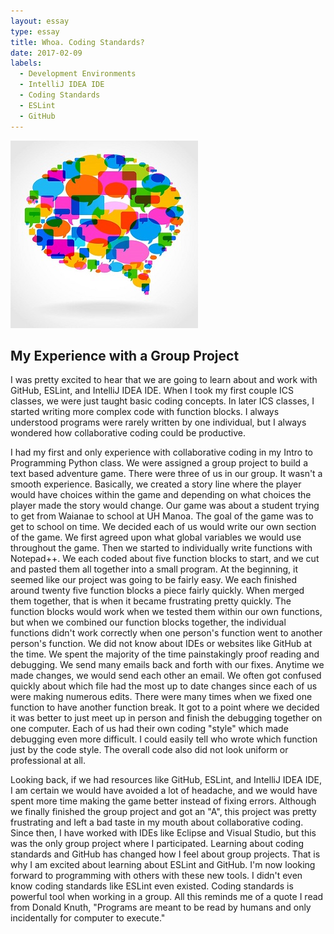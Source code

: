 ```yaml
---
layout: essay
type: essay
title: Whoa. Coding Standards?
date: 2017-02-09
labels:
  - Development Environments
  - IntelliJ IDEA IDE
  - Coding Standards
  - ESLint
  - GitHub
---
```



<div class="ui small rounded images">
  <img class="ui image" src="../images/funct.jpg">
</div>

## My Experience with a Group Project

I was pretty excited to hear that we are going to learn about and work with GitHub, ESLint, and IntelliJ IDEA IDE.  When I took my first couple ICS classes, we were just taught basic coding concepts.  In later ICS classes, I started writing more complex code with function blocks.  I always understood programs were rarely written by one individual, but I always wondered how collaborative coding could be productive.  

I had my first and only experience with collaborative coding in my Intro to Programming Python class.  We were assigned a group project to build a text based adventure game.  There were three of us in our group.  It wasn't a smooth experience.  Basically, we created a story line where the player would have choices within the game and depending on what choices the player made the story would change.  Our game was about a student trying to get from Waianae to school at UH Manoa.  The goal of the game was to get to school on time.  We decided each of us would write our own section of the game.   We first agreed upon what global variables we would use throughout the game.  Then we started to individually write functions with Notepad++.  We each coded about five function blocks to start, and we cut and pasted them all together into a small program.  At the beginning, it seemed like our project was going to be fairly easy.  We each finished around twenty five function blocks a piece fairly quickly.  When merged them together, that is when it became frustrating pretty quickly.  The function blocks would work when we tested them within our own functions, but when we combined our function blocks together, the individual functions didn't work correctly when one person's function went to another person's function.  We did not know about IDEs or websites like GitHub at the time.  We spent the majority of the time painstakingly proof reading and debugging.  We send many emails back and forth with our fixes.  Anytime we made changes, we would send each other an email. We often got confused quickly about which file had the most up to date changes since each of us were making numerous edits.  There were many times when we fixed one function to have another function break.  It got to a point where we decided it was better to just meet up in person and finish the debugging together on one computer.  Each of us had their own coding "style" which made debugging even more difficult.  I could easily  tell who wrote which function just by the code style.  The overall code also did not look uniform or professional at all.  

Looking back, if we had resources like GitHub, ESLint, and IntelliJ IDEA IDE, I am certain we would have avoided a lot of headache, and we would have spent more time making the game better instead of fixing errors.  Although we finally finished the group project and got an "A", this project was pretty frustrating and left a bad taste in my mouth about collaborative coding.  Since then, I have worked with IDEs like Eclipse and Visual Studio, but this was the only group project where I participated.  Learning about coding standards and GitHub has changed how I feel about group projects.  That is why I am excited about learning about ESLint and GitHub.  I'm now looking forward to programming with others with these new tools.  I didn't even know coding standards like ESLint even existed.  Coding standards is powerful tool when working in a group.  All this reminds me of a quote I read from Donald Knuth, "Programs are meant to be read by humans and only incidentally for computer to execute."
